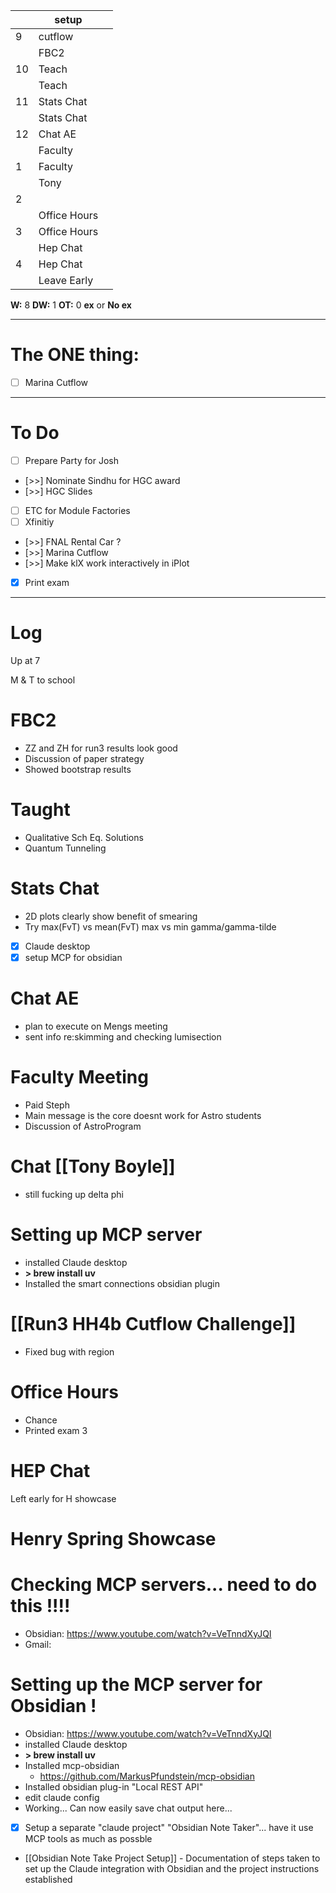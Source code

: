 
|     | setup        |     |
| --- | ------------ | --- |
| 9   | cutflow      |     |
|     | FBC2         |     |
| 10  | Teach        |     |
|     | Teach        |     |
| 11  | Stats Chat   |     |
|     | Stats Chat   |     |
| 12  | Chat AE      |     |
|     | Faculty      |     |
| 1   | Faculty      |     |
|     | Tony         |     |
| 2   |              |     |
|     | Office Hours |     |
| 3   | Office Hours |     |
|     | Hep Chat     |     |
| 4   | Hep Chat     |     |
|     | Leave Early  |     |

**W:** 8 
**DW:** 1
**OT:** 0
**ex** or **No ex**

---
# The ONE thing: 
- [ ] Marina Cutflow

---
# To Do

- [ ] Prepare Party for Josh
- [>>]  Nominate Sindhu for HGC award
- [>>] HGC Slides
- [ ] ETC for Module Factories
- [ ] Xfinitiy 
- [>>] FNAL Rental Car ?
- [>>] Marina Cutflow
- [>>] Make klX work interactively in iPlot
- [x] Print exam

---

# Log

Up at 7

M & T to school

# FBC2
- ZZ and ZH for run3 results look good
- Discussion of paper strategy 
- Showed bootstrap results

# Taught
- Qualitative Sch Eq. Solutions 
- Quantum Tunneling 

# Stats Chat 
- 2D plots clearly show benefit of smearing
- Try max(FvT) vs mean(FvT)  max vs min gamma/gamma-tilde
- [x] Claude desktop 
- [x] setup MCP for obsidian

# Chat AE
- plan to execute on Mengs meeting
- sent info re:skimming and checking lumisection


# Faculty Meeting
- Paid Steph
- Main message is the core doesnt work for Astro students
- Discussion of AstroProgram

# Chat [[Tony Boyle]]
- still fucking up delta phi

# Setting up MCP server
- installed Claude desktop 
- **> brew install uv**
- Installed the smart connections obsidian plugin


# [[Run3 HH4b Cutflow Challenge]]
- Fixed bug with region


# Office Hours
- Chance
- Printed exam 3

# HEP Chat

Left early for H showcase

# Henry Spring Showcase


# Checking MCP servers... need to do this !!!!
- Obsidian: https://www.youtube.com/watch?v=VeTnndXyJQI
- Gmail: 

# Setting up the MCP server for Obsidian !
- Obsidian: https://www.youtube.com/watch?v=VeTnndXyJQI
- installed Claude desktop 
- **> brew install uv**
- Installed mcp-obsidian
	- https://github.com/MarkusPfundstein/mcp-obsidian
- Installed obsidian plug-in "Local REST API"
- edit claude config
- Working... Can now easily save chat output here...
- [x] Setup a separate "claude project"  "Obsidian Note Taker"... have it use MCP tools as much as possble
- [[Obsidian Note Take Project Setup]] - Documentation of steps taken to set up the Claude integration with Obsidian and the project instructions established